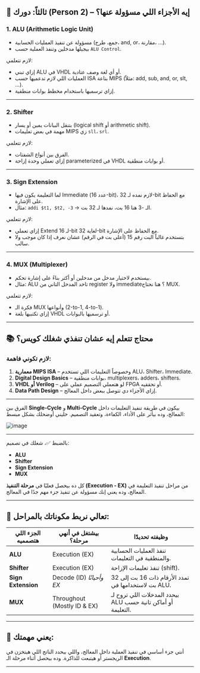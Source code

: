
## 🎯 ثالثاً: دورك (Person 2) – إيه الأجزاء اللي مسؤولة عنها؟

### 1. **ALU (Arithmetic Logic Unit)**

- مسؤولة عن تنفيذ العمليات الحسابية (جمع، طرح، and, or، مقارنة، ...).
- بيجيلها مدخلين وتنفذ العملية حسب `ALU Control`.

لازم تتعلمي:
- إزاي تبني ALU في VHDL أو أي لغة وصف عتادية.
- العمليات اللي لازم تدعميها حسب ISA بتاعة MIPS (مثلاً: add, sub, and, or, slt, ...).
- إزاي ترسميها باستخدام مخطط بوابات منطقية.

---

### 2. **Shifter**

- بتنقل البيانات يمين أو يسار (logical shift أو arithmetic shift).
- مهمة في بعض تعليمات MIPS زي `sll`، `srl`.

لازم تتعلمي:
- الفرق بين أنواع الشفتات.
- إزاي تعملي وحدة إزاحة parameterized في VHDL أو بوابات منطقية.

---

### 3. **Sign Extension**

- لما التعليمة يكون فيها Immediate (عدد 16-bit)، لازم نمده لـ 32-bit مع الحفاظ على الإشارة.
- مثال: `addi $t1, $t2, -3` → الـ -3 هنا 16 بت، نمدها لـ 32 بت.

لازم تتعلمي:
- إزاي تعملي Extend لـ 16-bit لغاية 32-bit مع الحفاظ على الإشارة.
- بتستخدم غالباً البت رقم 15 (أعلى بت في الرقم) عشان نعرف إذا كان موجب ولا سالب.

---

### 4. **MUX (Multiplexer)**

- بيستخدم لاختيار مدخل من مدخلين أو أكتر بناءً على إشارة تحكم.
- مثال: ALU تاخد المدخل التاني من register ولا immediate؟ هنا نحتاج MUX.

لازم تتعلمي:
- فكرة الـ MUX وأنواعها (2-to-1, 4-to-1).
- إزاي تكتبيها بلغة VHDL أو ترسميها بالبوابات.

---

## 📚 محتاج تتعلم إيه عشان تنفذي شغلك كويس؟

### لازم تكوني فاهمة:
1. **معمارية MIPS ISA** – وخصوصاً التعليمات اللي تستخدم ALU، Shifter، Immediate.
2. **Digital Design Basics** – بوابات منطقية، multiplexers، adders، shifters.
3. **VHDL أو Verilog** – لو هتعملي التصميم عملي على FPGA أو تحققيه.
4. **Data Path Design** – إزاي الأجزاء دي تتوصل ببعض داخل المعالج.

---

الفرق بين **Single-Cycle** و **Multi-Cycle** بيكون في طريقة تنفيذ التعليمات داخل المعالج، وده بيأثر على الأداء، الكفاءة، وتعقيد التصميم. خليني أوضحلك بشكل مبسط:

![image](https://github.com/user-attachments/assets/d657e66f-8c97-4776-815a-c63fddc791bb)

---
بالضبط ✅، شغلك في تصميم:

- **ALU**
- **Shifter**
- **Sign Extension**
- **MUX**

كل ده بيحصل فعليًا في **مرحلة التنفيذ (Execution - EX)** من مراحل تنفيذ التعليمة في المعالج، وده يعني إنك مسؤولة عن تنفيذ جزء مهم جدًا في المعالج.

---

## 🧩 تعالي نربط مكوناتك بالمراحل:

| الجزء اللي هتصمميه   | بيشتغل في أنهي مرحلة؟ | وظيفته تحديدًا |
|----------------------|------------------------|----------------|
| **ALU**              | Execution (EX)         | تنفذ العمليات الحسابية والمنطقية في التعليمات. |
| **Shifter**          | Execution (EX)         | تنفذ تعليمات الإزاحة (shift). |
| **Sign Extension**   | Decode (ID) *وأحيانًا EX* | تمدد الأرقام ذات 16 بت إلى 32 بت لاستخدامها في ALU. |
| **MUX**              | Throughout (Mostly ID & EX) | بيحدد المدخلات اللي تروح لـ ALU أو أماكن تانية حسب التعليمة. |

---

## 🎯 يعني مهمتك:

أنتي جزء أساسي في تنفيذ العملية داخل المعالج، واللي بيحدد الناتج اللي هيتخزن في الريجستر أو هيتبعت للذاكرة. وده بيحصل أثناء مرحلة الـ **Execution**.

---
